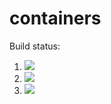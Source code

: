 # containers

Build status:

1. [![](https://github.com/rajbhutoria/homework-csci046/workflows/tests-BST/badge.svg)](https://github.com/mikeizbicki/containers/actions?query=workflow%3Atests-BST)
1. [![](https://github.com/rajbhutoria/homework-csci046/workflows/tests-BinaryTree/badge.svg)](https://github.com/mikeizbicki/containers/actions?query=workflow%3Atests-BinaryTree)
1. [![](https://github.com/rajbhutoria/homework-csci046/workflows/tests-AVLTree/badge.svg)](https://github.com/mikeizbicki/containers/actions?query=workflow%3Atests-AVLTree)

